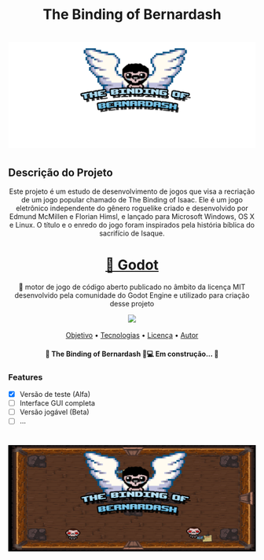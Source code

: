 <h1 align="center">The Binding of Bernardash</h1>
<h1 align="center">
  <img alt="TheBindingofBernardash" title="#TheBindingofBernardash" src="./screenshots/logo.png" />
</h1>

## Descrição do Projeto

<p align="center">Este projeto é um estudo de desenvolvimento de jogos que visa a recriação de um jogo popular chamado de The Binding of Isaac. Ele é um jogo eletrônico independente do gênero roguelike criado e desenvolvido por Edmund McMillen e Florian Himsl, e lançado para Microsoft Windows, OS X e Linux. O título e o enredo do jogo foram inspirados pela história bíblica do sacrifício de Isaque.</p>

<h1 align="center">
    <a href="https://godotengine.org">🔗 Godot</a>
</h1>
<p align="center">🚀 motor de jogo de código aberto publicado no âmbito da licença MIT desenvolvido pela comunidade do Godot Engine e utilizado para criação desse projeto</p>
<p align="center"><img src="https://img.shields.io/badge/license-MIT-brightgreen"/></p>

<p align="center">
 <a href="#objetivo">Objetivo</a> •
 <a href="#tecnologias">Tecnologias</a> • 
 <a href="#licenca">Licença</a> • 
 <a href="#autor">Autor</a>
</p>

<h4 align="center"> 
	🚧  The Binding of Bernardash 🚀💻 Em construção...  🚧
</h4>

### Features

- [x] Versão de teste (Alfa)
- [ ] Interface GUI completa
- [ ] Versão jogável (Beta)
- [ ] ...

<h1 align="center">
  <img alt="TheBindingofBernardash" title="#TheBindingofBernardash" src="./screenshots/wallpaper.png" />
</h1>

